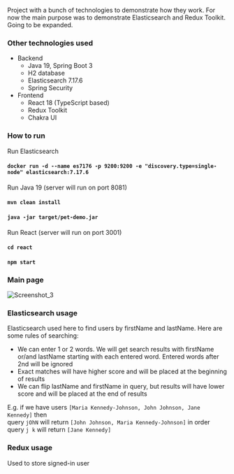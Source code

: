 Project with a bunch of technologies to demonstrate how they work. 
For now the main purpose was to demonstrate Elasticsearch and Redux Toolkit.
Going to be expanded.

### Other technologies used

* Backend
    * Java 19, Spring Boot 3
    * H2 database
    * Elasticsearch 7.17.6
    * Spring Security
* Frontend
    * React 18 (TypeScript based)
    * Redux Toolkit
    * Chakra UI

### How to run

Run Elasticsearch
#### `docker run -d --name es7176 -p 9200:9200 -e "discovery.type=single-node" elasticsearch:7.17.6`

Run Java 19 (server will run on port 8081)
#### `mvn clean install`
#### `java -jar target/pet-demo.jar`

Run React (server will run on port 3001)
#### `cd react`
#### `npm start`

### Main page

![Screenshot_3](https://user-images.githubusercontent.com/54511054/197914563-48e54ccf-1730-49ef-88a8-8fee67e9c87a.png)

### Elasticsearch usage

Elasticsearch used here to find users by firstName and lastName.
Here are some rules of searching: 
* We can enter 1 or 2 words. We will get search results with firstName or/and lastName starting with each entered word. Entered words after 2nd will be ignored
* Exact matches will have higher score and will be placed at the beginning of results
* We can flip lastName and firstName in query, but results will have lower score and will be placed at the end of results

E.g. if we have users `[Maria Kennedy-Johnson, John Johnson, Jane Kennedy]` then <br/>
query `jOhN` will return `[John Johnson, Maria Kennedy-Johnson]` in order<br/>
query `j k` will return `[Jane Kennedy]`

### Redux usage

Used to store signed-in user




